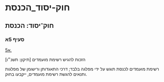 # חוק-יסוד_הכנסת

## חוק־יסוד: הכנסת

### סעיף 5א

[5א.](https://he.wikisource.org/wiki/%D7%97%D7%95%D7%A7-%D7%99%D7%A1%D7%95%D7%93:_%D7%94%D7%9B%D7%A0%D7%A1%D7%AA#%D7%A1%D7%A2%D7%99%D7%A3_5%D7%90)

הזכות להגיש רשימת מועמדים [תיקון: תשנ״ו]

רשימת מועמדים לכנסת תוגש על ידי מפלגה בלבד; דרכי התאגדותן ורישומן של מפלגות ותנאים להגשת רשימת מועמדים, ייקבעו בחוק.